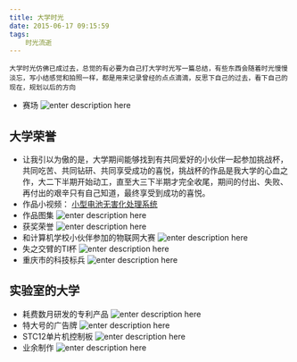 ```yaml
---
title: 大学时光
date: 2015-06-17 09:15:59
tags:
	时光流逝
---
```



`大学时光仿佛已成过去，总觉的有必要为自己打大学时光写一篇总结，有些东西会随着时光慢慢淡忘，写小结感觉和拍照一样，都是用来记录曾经的点点滴滴，反思下自己的过去，看下自己的现在，规划以后的方向`

<!-- more -->

 - 赛场
![enter description here][1]

## 大学荣誉

 - 让我引以为傲的是，大学期间能够找到有共同爱好的小伙伴一起参加挑战杯，共同吃苦、共同钻研、共同享受成功的喜悦，挑战杯的作品是我大学的心血之作，大二下半期开始动工，直至大三下半期才完全收尾，期间的付出、失败、再付出的艰辛只有自己知道，最终享受到成功的喜悦。
 - 作品小视频： [小型电池无害化处理系统][2]
 - 作品图集
![enter description here][3]
 - 获奖荣誉
![enter description here][4]
 - 和计算机学校小伙伴参加的物联网大赛
![enter description here][5]
 - 失之交臂的TI杯
![enter description here][6]
 - 重庆市的科技标兵
![enter description here][7]

## 实验室的大学

 - 耗费数月研发的专利产品
![enter description here][8]
 - 特大号的广告牌
![enter description here][9]
 - STC12单片机控制板
![enter description here][10]
 - 业余制作
![enter description here][11]


  [1]: http://oimqf80rv.bkt.clouddn.com/1492395456795.jpg "大学时光 - 000.jpg"
  [2]: http://ojiqvr961.bkt.clouddn.com/001%20-%20%E5%B0%8F%E5%9E%8B%E7%94%B5%E6%B1%A0%E6%97%A0%E5%AE%B3%E5%8C%96%E5%A4%84%E7%90%86%E7%B3%BB%E7%BB%9F.flv
  [3]: http://oimqf80rv.bkt.clouddn.com/%E5%A4%A7%E5%AD%A6%E6%97%B6%E5%85%89%20-%20001.jpg "大学时光 - 001.jpg"
  [4]: http://oimqf80rv.bkt.clouddn.com/%E5%A4%A7%E5%AD%A6%E6%97%B6%E5%85%89%20-%20002.jpg "大学时光 - 002.jpg"
  [5]: http://oimqf80rv.bkt.clouddn.com/1492395209532.jpg "大学时光 - 003.jpg"
  [6]: http://oimqf80rv.bkt.clouddn.com/1492395209664.jpg "大学时光 - 004.jpg"
  [7]: http://oimqf80rv.bkt.clouddn.com/1492395458494.jpg "大学时光 - 005.jpg"
  [8]: http://oimqf80rv.bkt.clouddn.com/1492395209723.jpg "大学时光 - 006.jpg"
  [9]: http://oimqf80rv.bkt.clouddn.com/1492395209112.jpg "大学时光 - 007.jpg"
  [10]: http://oimqf80rv.bkt.clouddn.com/1492395315270.jpg "大学时光 - 008.jpg"
  [11]: http://oimqf80rv.bkt.clouddn.com/1492395209702.jpg "大学时光 - 009.jpg"
